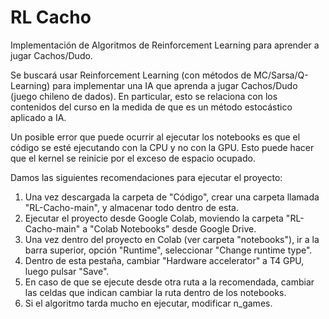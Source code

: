 # RL Cacho

Implementación de Algoritmos de Reinforcement Learning para aprender a jugar Cachos/Dudo.

Se buscará usar Reinforcement Learning (con métodos de MC/Sarsa/Q-Learning) para implementar una IA que aprenda a jugar Cachos/Dudo (juego chileno de dados). En particular, esto se relaciona con los contenidos del curso en la medida de que es un método estocástico aplicado a IA.

Un posible error que puede ocurrir al ejecutar los notebooks es que el código se esté ejecutando con la CPU y no con la GPU. Esto puede hacer que el kernel se reinicie por el exceso de espacio ocupado.

Damos las siguientes recomendaciones para ejecutar el proyecto:

1. Una vez descargada la carpeta de "Código", crear una carpeta llamada "RL-Cacho-main", y almacenar todo dentro de esta.
2. Ejecutar el proyecto desde Google Colab, moviendo la carpeta "RL-Cacho-main" a "Colab Notebooks" desde Google Drive.
3. Una vez dentro del proyecto en Colab (ver carpeta "notebooks"), ir a la barra superior, opción "Runtime", seleccionar "Change runtime type".
4. Dentro de esta pestaña, cambiar "Hardware accelerator" a T4 GPU, luego pulsar "Save".
5. En caso de que se ejecute desde otra ruta a la recomendada, cambiar las celdas que indican cambiar la ruta dentro de los notebooks.
6. Si el algoritmo tarda mucho en ejecutar, modificar n_games.
